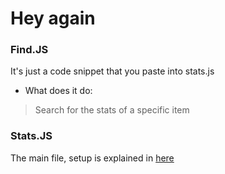 # Hey again 

### Find.JS
It's just a code snippet that you paste into stats.js
- What does it do:
> Search for the stats of a specific item

### Stats.JS
The main file, setup is explained in [here](https://github.com/DepressedBunnys/HamadaCraft-MC-Bot)
